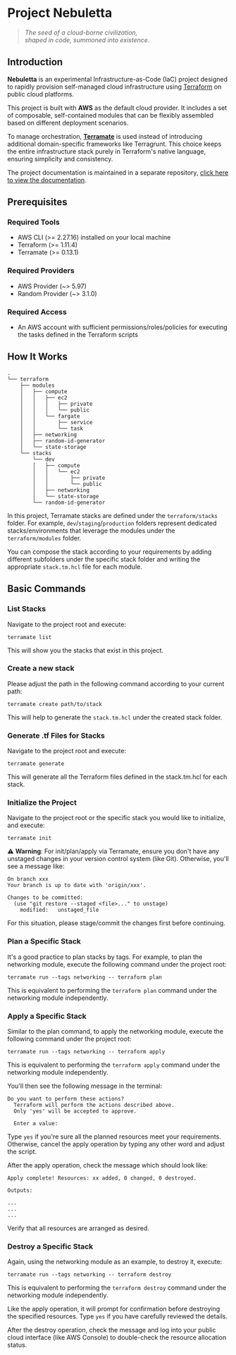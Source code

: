 # Project Nebuletta

> _The seed of a cloud-borne civilization,  
> shaped in code, summoned into existence._

## Introduction

**Nebuletta** is an experimental Infrastructure-as-Code (IaC) project designed to rapidly provision self-managed cloud infrastructure using [Terraform](https://www.terraform.io/) on public cloud platforms.

This project is built with **AWS** as the default cloud provider. It includes a set of composable, self-contained modules that can be flexibly assembled based on different deployment scenarios.

To manage orchestration, **[Terramate](https://terramate.io/)** is used instead of introducing additional domain-specific frameworks like Terragrunt. This choice keeps the entire infrastructure stack purely in Terraform's native language, ensuring simplicity and consistency.
  
The project documentation is maintained in a separate repository, [click here to view the documentation](https://github.com/nekowanderer/nebuletta-notes).

## Prerequisites

### Required Tools
- AWS CLI (>= 2.27.16) installed on your local machine
- Terraform (>= 1.11.4)
- Terramate (>= 0.13.1)

### Required Providers
- AWS Provider (~> 5.97)
- Random Provider (~> 3.1.0)

### Required Access
- An AWS account with sufficient permissions/roles/policies for executing the tasks defined in the Terraform scripts

## How It Works

```shell
.
└── terraform
    ├── modules
    │   ├── compute
    │   │   ├── ec2
    │   │   │   ├── private
    │   │   │   └── public
    │   │   └── fargate
    │   │       ├── service
    │   │       └── task
    │   ├── networking
    │   ├── random-id-generator
    │   └── state-storage
    └── stacks
        └── dev
        │   ├── compute
        │   │   └── ec2
        │   │       ├── private
        │   │       └── public
        │   ├── networking
        │   └── state-storage
        └── random-id-generator
```

In this project, Terramate stacks are defined under the `terraform/stacks` folder. For example, `dev`/`staging`/`production` folders represent dedicated stacks/environments that leverage the modules under the `terraform/modules` folder. 

You can compose the stack according to your requirements by adding different subfolders under the specific stack folder and writing the appropriate `stack.tm.hcl` file for each module.

## Basic Commands

### List Stacks
Navigate to the project root and execute:
```shell
terramate list
```
This will show you the stacks that exist in this project.

### Create a new stack
Please adjust the path in the following command according to your current path:
```shell
terramate create path/to/stack
```
This will help to generate the `stack.tm.hcl` under the created stack folder.

### Generate .tf Files for Stacks
Navigate to the project root and execute:
```shell
terramate generate
```
This will generate all the Terraform files defined in the stack.tm.hcl for each stack.

### Initialize the Project
Navigate to the project root or the specific stack you would like to initialize, and execute:
```shell
terramate init
```

⚠️ **Warning**: For init/plan/apply via Terramate, ensure you don't have any unstaged changes in your version control system (like Git). Otherwise, you'll see a message like:

```
On branch xxx
Your branch is up to date with 'origin/xxx'.

Changes to be committed:
  (use "git restore --staged <file>..." to unstage)
	modified:   unstaged_file
```

For this situation, please stage/commit the changes first before continuing.

### Plan a Specific Stack
It's a good practice to plan stacks by tags. For example, to plan the networking module, execute the following command under the project root:
```shell
terramate run --tags networking -- terraform plan
```
This is equivalent to performing the `terraform plan` command under the networking module independently.

### Apply a Specific Stack
Similar to the plan command, to apply the networking module, execute the following command under the project root:
```shell
terramate run --tags networking -- terraform apply
```
This is equivalent to performing the `terraform apply` command under the networking module independently.

You'll then see the following message in the terminal:
```shell
Do you want to perform these actions?
  Terraform will perform the actions described above.
  Only 'yes' will be accepted to approve.

  Enter a value:
```

Type `yes` if you're sure all the planned resources meet your requirements. Otherwise, cancel the apply operation by typing any other word and adjust the script.

After the apply operation, check the message which should look like:
```shell
Apply complete! Resources: xx added, 0 changed, 0 destroyed.

Outputs:

...
...
...
```

Verify that all resources are arranged as desired.

### Destroy a Specific Stack
Again, using the networking module as an example, to destroy it, execute:
```shell
terramate run --tags networking -- terraform destroy
```
This is equivalent to performing the `terraform destroy` command under the networking module independently.

Like the apply operation, it will prompt for confirmation before destroying the specified resources. Type `yes` if you have carefully reviewed the details.

After the destroy operation, check the message and log into your public cloud interface (like AWS Console) to double-check the resource allocation status.
